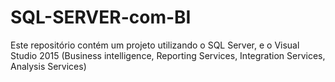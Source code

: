 # SQL-SERVER-com-BI
Este repositório contém um projeto utilizando o SQL Server, e o Visual Studio 2015 (Business intelligence, Reporting Services, Integration Services, Analysis Services)
